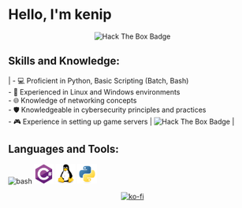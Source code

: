 # Hello, I'm kenip

<p align="center">
  <img src="https://www.hackthebox.eu/badge/image/686203" alt="Hack The Box Badge"/>
</p>

## Skills and Knowledge:

| - 💻 Proficient in Python, Basic Scripting (Batch, Bash) <br> - 🐧 Experienced in Linux and Windows environments <br> - 🌐 Knowledge of networking concepts <br> - 🛡️ Knowledgeable in cybersecurity principles and practices <br> - 🎮 Experience in setting up game servers | <img src="https://www.hackthebox.eu/badge/image/686203" alt="Hack The Box Badge"/> |

## Languages and Tools:

<p align="left">
  <img src="https://www.vectorlogo.zone/logos/gnu_bash/gnu_bash-icon.svg" alt="bash" width="40" height="40"/>
  <img src="https://raw.githubusercontent.com/devicons/devicon/master/icons/csharp/csharp-original.svg" alt="csharp" width="40" height="40"/>
  <img src="https://raw.githubusercontent.com/devicons/devicon/master/icons/linux/linux-original.svg" alt="linux" width="40" height="40"/>
  <img src="https://raw.githubusercontent.com/devicons/devicon/master/icons/python/python-original.svg" alt="python" width="40" height="40"/>
</p>

<p align="center">
  <a href="https://ko-fi.com/kenip" target="_blank" rel="noreferrer">
    <img src="https://ko-fi.com/img/githubbutton_sm.svg" alt="ko-fi"/>
  </a>
</p>

